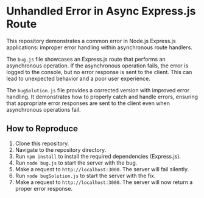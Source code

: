 # Unhandled Error in Async Express.js Route

This repository demonstrates a common error in Node.js Express.js applications: improper error handling within asynchronous route handlers.

The `bug.js` file showcases an Express.js route that performs an asynchronous operation.  If the asynchronous operation fails, the error is logged to the console, but no error response is sent to the client. This can lead to unexpected behavior and a poor user experience.

The `bugSolution.js` file provides a corrected version with improved error handling.  It demonstrates how to properly catch and handle errors, ensuring that appropriate error responses are sent to the client even when asynchronous operations fail.

## How to Reproduce
1. Clone this repository.
2. Navigate to the repository directory.
3. Run `npm install` to install the required dependencies (Express.js).
4. Run `node bug.js` to start the server with the bug.
5. Make a request to `http://localhost:3000`. The server will fail silently.
6. Run `node bugSolution.js` to start the server with the fix.
7. Make a request to `http://localhost:3000`.  The server will now return a proper error response.